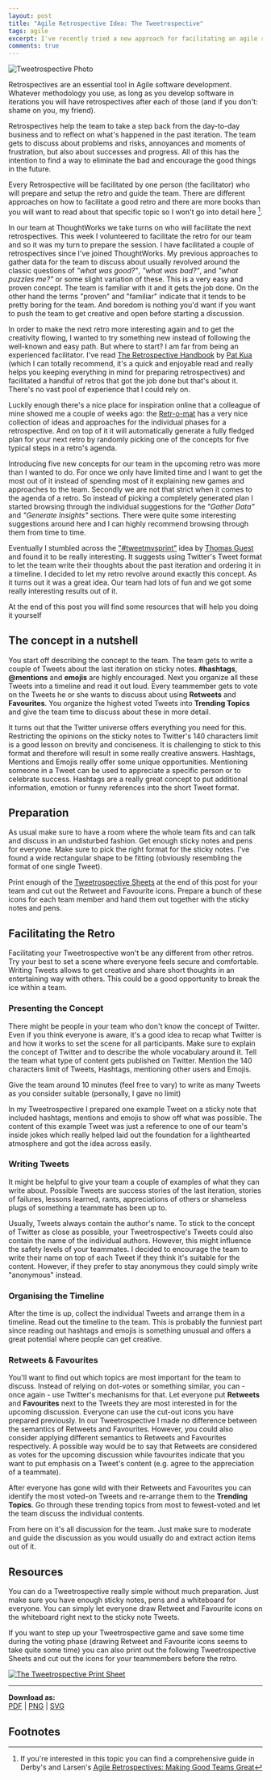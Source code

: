 ```yaml
---
layout: post
title: "Agile Retrospective Idea: The Tweetrospective"
tags: agile 
excerpt: I've recently tried a new approach for facilitating an agile retrospecitve based on Twitter. It was a fun and creative session and I got great feedback. Read what I've done, what I've learned and grab some resources to do it yourself!
comments: true
---
```


![Tweetrospective Photo](/assets/img/uploads/tweetrospectivePhoto.jpg)

Retrospectives are an essential tool in Agile software development. Whatever methodology you use,
as long as you develop software in iterations you will have retrospectives after each of those (and
if you don't: shame on you, my friend).

Retrospectives help the team to take a step back from the day-to-day business and to reflect on
what's happened in the past iteration. The team gets to discuss about problems and risks, annoyances
and moments of frustration, but also about successes and progress. All of this has the intention to
find a way to eliminate the bad and encourage the good things in the future.

Every Retrospective will be facilitated by one person (the facilitator) who will prepare and setup 
the retro and guide the team. There are different approaches on how to facilitate a good retro and
there are more books than you will want to read about that specific topic so I won't go into detail
here [^1]. 

In our team at ThoughtWorks we take turns on who will facilitate the next retrospectives. This week I
volunteered to facilitate the retro for our team and so it was my turn to prepare the session. I have 
facilitated a couple of retrospectives since I've joined ThoughtWorks. My previous approaches to gather 
data for the team to discuss about usually revolved around the classic questions of _"what was good?"_, 
_"what was bad?"_, and _"what puzzles me?"_ or some slight variation of these. 
This is a very easy and proven concept. The team is familiar with it and it gets the job done. On the
other hand the terms "proven" and "familiar" indicate that it tends to be pretty boring for the team. And
boredom is nothing you'd want if you want to push the team to get creative and open before starting
a discussion. 

In order to make the next retro more interesting again and to get the creativity flowing, I wanted 
to try something new instead of following the well-known and easy path. But where to start? I am far 
from being an experienced facilitator. I've read [The Retrospective
Handbook](https://leanpub.com/the-retrospective-handbook) by [Pat
Kua](https://www.thekua.com/atwork/) (which I can totally recommend, it's a quick and enjoyable read 
and really helps you keeping everything in mind for preparing retrospectives) and facilitated a handful 
of retros that got the job done but that's about it. There's no vast pool of experience that I could
rely on.

Luckily enough there's a nice place for inspiration online that a colleague of mine showed me a
couple of weeks ago: the [Retr-o-mat](http://plans-for-retrospectives.com/) has a very nice
collection of ideas and approaches for the individual phases for a retrospective. And on top of it
it will automatically generate a fully fledged plan for your next retro by randomly picking one of the concepts
for five typical steps in a retro's agenda.

Introducing five new concepts for our team in the upcoming retro was more than I wanted to do. For
once we only have limited time and I want to get the most out of it instead of spending most of it
explaining new games and approaches to the team. Secondly we are not that strict when it comes to
the agenda of a retro. So instead of picking a completely generated plan I started browsing through
the individual suggestions for the _"Gather Data"_ and _"Generate Insights"_ sections. There were
quite some interesting suggestions around here and I can highly recommend browsing through them from
time to time.

Eventually I stumbled across the ["#tweetmysprint"](http://plans-for-retrospectives.com/?id=97) idea
by [Thomas Guest](http://wordaligned.org/) and found it to be really interesting. It suggests using
Twitter's Tweet format to let the team write their thoughts about the past iteration and ordering it
in a timeline. I decided to let my retro revolve around exactly this concept. As it turns out it was
a great idea. Our team had lots of fun and we got some really interesting results out of it. 

At the end of this post you will find some resources that will help you doing it yourself

## The concept in a nutshell
You start off describing the concept to the team. The team gets to write a couple of Tweets about
the last iteration on sticky notes. **#hashtags**, **@mentions** and **emojis** are highly encouraged. 
Next you organize all these Tweets into a timeline and
read it out loud. Every teammember gets to vote on the Tweets he or she wants to discuss about using
**Retweets** and **Favourites**. You organize the highest voted Tweets into **Trending Topics** and give
the team time to discuss about these in more detail.

It turns out that the Twitter universe offers everything you need for this. Restricting the opinions
on the sticky notes to Twitter's 140 characters limit is a good lesson on brevity and conciseness.
It is challenging to stick to this format and therefore will result in some really creative answers. 
Hashtags, Mentions and Emojis really offer some unique opportunities. Mentioning someone in a Tweet
can be used to appreciate a specific person or to celebrate success. Hashtags are a really great
concept to put additional information, emotion or funny references into the short Tweet format.


## Preparation
As usual make sure to have a room where the whole team fits and can talk and discuss in an undisturbed fashion. 
Get enough sticky notes and pens for everyone. Make sure to pick the right format for the sticky notes. I've found a
wide rectangular shape to be fitting (obviously resembling the format of one single Tweet).

Print enough of the [Tweetrospective Sheets](#resources) at the end of this post for your team and
cut out the Retweet and Favourite icons. Prepare a bunch of these icons for each team member and
hand them out together with the sticky notes and pens.

## Facilitating the Retro
Facilitating your Tweetrospective won't be any different from other retros. Try your best to set a scene
where everyone feels secure and comfortable. Writing Tweets allows to get creative and share short
thoughts in an entertaining way with others. This could be a good opportunity to break the ice
within a team.

### Presenting the Concept
There might be people in your team who don't know the concept of Twitter. Even if you think everyone
is aware, it's a good idea to recap what Twitter is and how it works to set the scene for all
participants. Make sure to explain the concept of Twitter and to describe the whole vocabulary around it. 
Tell the team what type of content gets published on Twitter. Mention the
140 characters limit of Tweets, Hashtags, mentioning other users and Emojis. 

Give the team around 10 minutes (feel free to vary) to write as many Tweets as you consider
suitable (personally, I gave no limit)

In my Tweetrospective I prepared one example Tweet on a sticky note that included
hashtags, mentions and emojis to show off what was possible. The content of this example Tweet was just 
a reference to one of our team's inside jokes which really helped laid out the foundation for a lighthearted
atmosphere and got the idea across easily.

### Writing Tweets
It might be helpful to give your team a couple of examples of what they can write about. Possible
Tweets are success stories of the last iteration, stories of failures, lessons learned, rants,
appreciations of others or shameless plugs of something a teammate has been up to.

Usually, Tweets always contain the author's name. To stick to the concept of
Twitter as close as possible, your Tweetrospective's Tweets could also contain the name of the
individual authors. However, this might influence the safety levels of your teammates. I decided to
encourage the team to write their name on top of each Tweet if they think it's suitable for the
content. However, if they prefer to stay anonymous they could simply write "anonymous" instead.

### Organising the Timeline
After the time is up, collect the individual Tweets and arrange them in a timeline. Read out the
timeline to the team. This is probably the funniest part since reading out hashtags and emojis
is something unusual and offers a great potential where people can get creative.

### Retweets & Favourites
You'll want to find out which topics are most important for the team to discuss. Instead of relying
on dot-votes or something similar, you can - once again - use Twitter's mechanisms for that. Let
everyone put **Retweets** and **Favourites** next to the Tweets they are most interested in for the upcoming
discussion. Everyone can use the cut-out icons you have prepared previously. 
In our Tweetrospective I made no difference between the semantics of Retweets and Favourites. However,
you could also consider applying different semantics to Retweets and Favourites respectively. A
possible way would be to say that Retweets are considered as votes for the upcoming discussion while
favourites indicate that you want to put emphasis on a Tweet's content (e.g. agree to the
appreciation of a teammate). 

After everyone has gone wild with their Retweets and Favourites you can identify the most voted-on
Tweets and re-arrange them to the **Trending Topics**. Go through these trending topics from most to
fewest-voted and let the team discuss the individual contents.

From here on it's all discussion for the team. Just make sure to moderate and guide the discussion as you would usually do 
and extract action items out of it.

<a name="resources"></a>

## Resources 
You can do a Tweetrospective really simple without much preparation. Just make sure you have enough
sticky notes, pens and a whiteboard for everyone. You can simply let everyone draw Retweet and
Favourite icons on the whiteboard right next to the sticky note Tweets.

If you want to step up your Tweetrospective game and save some time during the voting phase
(drawing Retweet and Favourite icons seems to take quite some time) you can also print out the
following Tweetrospective Sheets and cut out the icons for your teammembers before the retro.

<div class="centered">
	<a href="/assets/img/uploads/tweetrospective.pdf">
		<img src="/assets/img/uploads/printSheet.png" alt="The Tweetrospective Print Sheet">
	</a>
	<hr>
	<p>
		<strong>Download as:</strong> <br>
		<a href="/assets/img/uploads/tweetrospective.pdf">PDF</a> |
		<a href="/assets/img/uploads/tweetrospective.png">PNG</a> |
		<a href="/assets/img/uploads/tweetrospective.svg">SVG</a>
	</p>
</div>

## Footnotes
[^1]: If you're interested in this topic you can find a comprehensive guide in Derby's and Larsen's [Agile Retrospectives: Making Good Teams Great](https://pragprog.com/book/dlret/agile-retrospectives)
